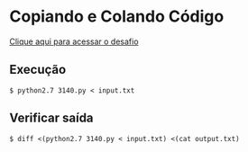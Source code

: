 # Copiando e Colando Código
[Clique aqui para acessar o desafio](https://www.urionlinejudge.com.br/judge/pt/problems/view/3140)

## Execução
```
$ python2.7 3140.py < input.txt
```

## Verificar saída
```
$ diff <(python2.7 3140.py < input.txt) <(cat output.txt)
```